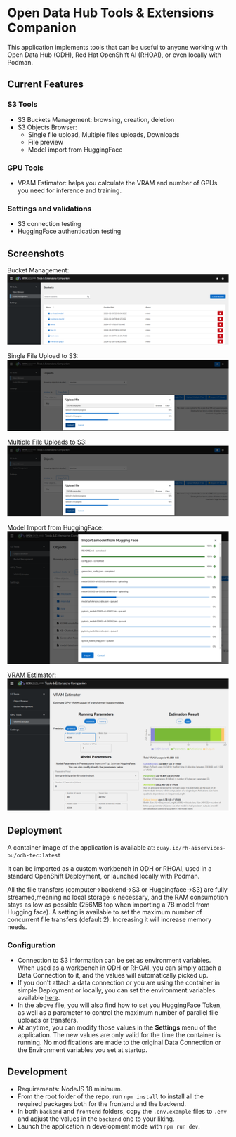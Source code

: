 # Open Data Hub Tools &amp; Extensions Companion

This application implements tools that can be useful to anyone working with Open Data Hub (ODH), Red Hat OpenShift AI (RHOAI), or even locally with Podman.

## Current Features

### S3 Tools

- S3 Buckets Management: browsing, creation, deletion
- S3 Objects Browser:
  - Single file upload, Multiple files uploads, Downloads
  - File preview
  - Model import from HuggingFace

### GPU Tools

- VRAM Estimator: helps you calculate the VRAM and number of GPUs you need for inference and training.

### Settings and validations

- S3 connection testing
- HuggingFace authentication testing

## Screenshots

Bucket Management:
![bucket-management](img/bucket-management.png)

Single File Upload to S3:
![upload-single](img/upload-single.png)

Multiple File Uploads to S3:
![upload-single](img/upload-single.png)

Model Import from HuggingFace:
![import-hf](img/import-hf.png)

VRAM Estimator:
![vram-estimator](img/vram-estimator.png)

## Deployment

A container image of the application is available at: `quay.io/rh-aiservices-bu/odh-tec:latest`

It can be imported as a custom workbench in ODH or RHOAI, used in a standard OpenShift Deployment, or launched locally with Podman.

All the file transfers (computer->backend->S3 or Huggingface->S3) are fully streamed,meaning no local storage is necessary, and the RAM consumption stays as low as possible (256MB top when importing a 7B model from Hugging face). A setting is available to set the maximum number of concurrent file transfers (default 2). Increasing it will increase memory needs.

### Configuration

- Connection to S3 information can be set as environment variables. When used as a workbench in ODH or RHOAI, you can simply attach a Data Connection to it, and the values will automatically picked up.
- If you don't attach a data connection or you are using the container in simple Deployment or locally, you can set the environment variables available [here](./backend/.env.example).
- In the above file, you will also find how to set you HuggingFace Token, as well as a parameter to control the maximum number of parallel file uploads or transfers.
- At anytime, you can modify those values in the **Settings** menu of the application. The new values are only valid for the time the container is running. No modifications are made to the original Data Connection or the Environment variables you set at startup.

## Development

- Requirements: NodeJS 18 minimum.
- From the root folder of the repo, run `npm install` to install all the required packages both for the frontend and the backend.
- In both `backend` and `frontend` folders, copy the `.env.example` files to `.env` and adjust the values in the `backend` one to your liking.
- Launch the application in development mode with `npm run dev`.
